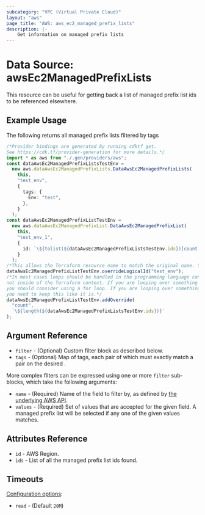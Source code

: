 ```yaml
---
subcategory: "VPC (Virtual Private Cloud)"
layout: "aws"
page_title: "AWS: aws_ec2_managed_prefix_lists"
description: |-
    Get information on managed prefix lists
---
```


# Data Source: awsEc2ManagedPrefixLists

This resource can be useful for getting back a list of managed prefix list ids to be referenced elsewhere.

## Example Usage

The following returns all managed prefix lists filtered by tags

```typescript
/*Provider bindings are generated by running cdktf get.
See https://cdk.tf/provider-generation for more details.*/
import * as aws from "./.gen/providers/aws";
const dataAwsEc2ManagedPrefixListsTestEnv =
  new aws.dataAwsEc2ManagedPrefixLists.DataAwsEc2ManagedPrefixLists(
    this,
    "test_env",
    {
      tags: {
        Env: "test",
      },
    }
  );
const dataAwsEc2ManagedPrefixListTestEnv =
  new aws.dataAwsEc2ManagedPrefixList.DataAwsEc2ManagedPrefixList(
    this,
    "test_env_1",
    {
      id: `\${tolist(${dataAwsEc2ManagedPrefixListsTestEnv.ids})[count.index]}`,
    }
  );
/*This allows the Terraform resource name to match the original name. You can remove the call if you don't need them to match.*/
dataAwsEc2ManagedPrefixListTestEnv.overrideLogicalId("test_env");
/*In most cases loops should be handled in the programming language context and 
not inside of the Terraform context. If you are looping over something external, e.g. a variable or a file input
you should consider using a for loop. If you are looping over something only known to Terraform, e.g. a result of a data source
you need to keep this like it is.*/
dataAwsEc2ManagedPrefixListTestEnv.addOverride(
  "count",
  `\${length(${dataAwsEc2ManagedPrefixListsTestEnv.ids})}`
);

```

## Argument Reference

* `filter` - (Optional) Custom filter block as described below.
* `tags` - (Optional) Map of tags, each pair of which must exactly match
  a pair on the desired .

More complex filters can be expressed using one or more `filter` sub-blocks,
which take the following arguments:

* `name` - (Required) Name of the field to filter by, as defined by
  [the underlying AWS API](https://docs.aws.amazon.com/AWSEC2/latest/APIReference/API_DescribeManagedPrefixLists.html).
* `values` - (Required) Set of values that are accepted for the given field.
  A managed prefix list will be selected if any one of the given values matches.

## Attributes Reference

* `id` - AWS Region.
* `ids` - List of all the managed prefix list ids found.

## Timeouts

[Configuration options](https://developer.hashicorp.com/terraform/language/resources/syntax#operation-timeouts):

* `read` - (Default `20M`)
